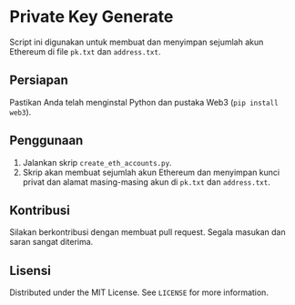 # Private Key Generate

Script ini digunakan untuk membuat dan menyimpan sejumlah akun Ethereum di file `pk.txt` dan `address.txt`.

## Persiapan

Pastikan Anda telah menginstal Python dan pustaka Web3 (`pip install web3`).

## Penggunaan

1. Jalankan skrip `create_eth_accounts.py`.
2. Skrip akan membuat sejumlah akun Ethereum dan menyimpan kunci privat dan alamat masing-masing akun di `pk.txt` dan `address.txt`.

## Kontribusi

Silakan berkontribusi dengan membuat pull request. Segala masukan dan saran sangat diterima.

## Lisensi

Distributed under the MIT License. See `LICENSE` for more information.
